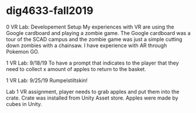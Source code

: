 # dig4633-fall2019

0 VR Lab: Developement Setup
My experiences with VR are using the Google cardboard and playing a zombie game. 
The Google cardboard was a tour of the SCAD campus and the zombie game was just a simple cutting down zombies with a chainsaw.
I have experience with AR through Pokemon GO.

1 VR Lab: 
9/18/19
To have a prompt that indicates to the player that they need to collect x amount of apples
to return to the basket.

1 VR Lab:
9/25/19
Rumpelstiltskin!

Lab 1 VR assignment, player needs to grab apples and put them into the crate. 
Crate was installed from Unity Asset store. Apples were made by cubes in Unity.